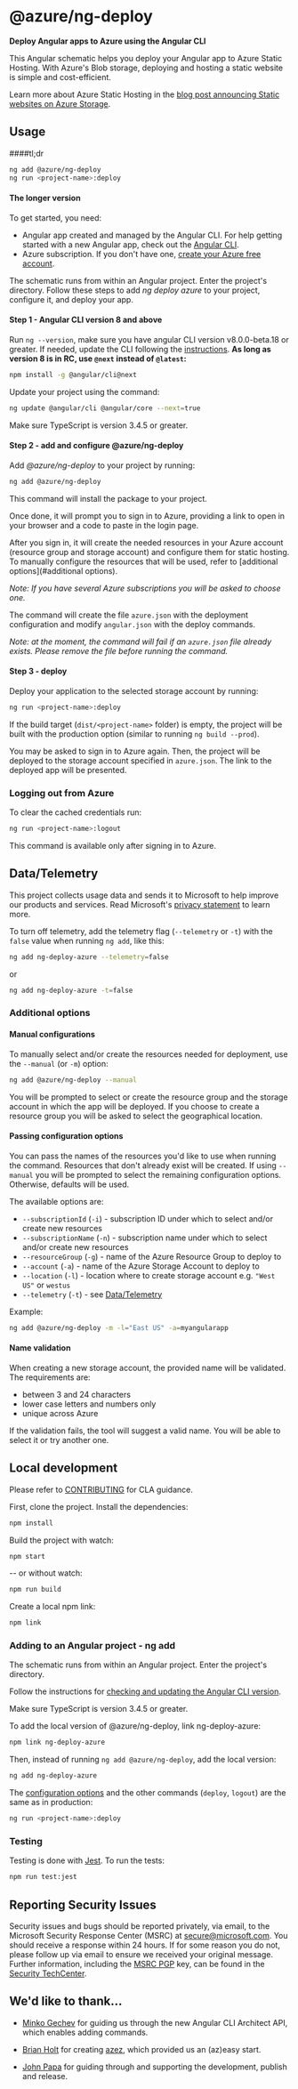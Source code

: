 # @azure/ng-deploy

**Deploy Angular apps to Azure using the Angular CLI**

This Angular schematic helps you deploy your Angular app to Azure Static Hosting.
With Azure's Blob storage, deploying and hosting a static website is simple and cost-efficient. 

Learn more about Azure Static Hosting in the 
[blog post announcing Static websites on Azure Storage](https://azure.microsoft.com/en-us/blog/static-websites-on-azure-storage-now-generally-available/?WT.mc_id=ng_deploy_azure-github-cxa).

## Usage <a name="usage"></a>

####tl;dr
```sh
ng add @azure/ng-deploy 
ng run <project-name>:deploy
```

#### The longer version
To get started, you need:
- Angular app created and managed by the Angular CLI.
For help getting started with a new Angular app, check out the [Angular CLI](https://cli.angular.io/).
- Azure subscription. If you don't have one, [create your Azure free account](https://azure.microsoft.com/en-us/free/?WT.mc_id=ng_deploy_azure-github-cxa).

The schematic runs from within an Angular project. Enter the project's directory.
Follow these steps to add _ng deploy azure_ to your project, configure it, and deploy your app.

#### Step 1 - Angular CLI version 8 and above <a name="angular-cli-version"></a>

Run `ng --version`, make sure you have angular CLI version v8.0.0-beta.18 or greater. 
If needed, update the CLI following the [instructions](https://www.npmjs.com/package/@angular/cli#updating-angular-cli).
**As long as version 8 is in RC, use `@next` instead of `@latest`:**
```sh
npm install -g @angular/cli@next
```  

Update your project using the command:

```sh
ng update @angular/cli @angular/core --next=true

``` 

Make sure TypeScript is version 3.4.5 or greater. 

#### Step 2 - add and configure @azure/ng-deploy <a name="ng-add"></a>

Add _@azure/ng-deploy_ to your project by running: 

```sh
ng add @azure/ng-deploy
```

This command will install the package to your project. 

Once done, it will prompt you to sign in to Azure, providing a link to open in your browser and 
a code to paste in the login page. 

After you sign in, it will create the needed resources in your Azure account 
(resource group and storage account) and configure them for static hosting. 
To manually configure the resources that will be used, refer to [additional options](#additional options).

_Note: If you have several Azure subscriptions you will be asked to choose one._ 

The command will create the file `azure.json` with the deployment configuration
and modify `angular.json` with the deploy commands.

_Note: at the moment, the command will fail if an `azure.json` file already exists. 
Please remove the file before running the command._ 

#### Step 3 - deploy <a name="deploy"></a>

Deploy your application to the selected storage account by running:
```sh
ng run <project-name>:deploy
```

If the build target (`dist/<project-name>` folder) is empty, the project will be built 
with the production option (similar to running `ng build --prod`).

You may be asked to sign in to Azure again. 
Then, the project will be deployed to the storage account specified in `azure.json`.
The link to the deployed app will be presented.

### Logging out from Azure <a name="logout"></a>

To clear the cached credentials run:
```sh
ng run <project-name>:logout
```

This command is available only after signing in to Azure.


## Data/Telemetry <a name="telemetry"></a>
This project collects usage data and sends it to Microsoft to help improve our products and services. 
Read Microsoft's [privacy statement](https://privacy.microsoft.com/en-gb/privacystatement/?WT.mc_id=ng_deploy_azure-github-cxa) to learn more. 

To turn off telemetry, add the telemetry flag (`--telemetry` or `-t`) 
with the `false` value when running `ng add`, like this:

```sh
ng add ng-deploy-azure --telemetry=false
```

or

```sh
ng add ng-deploy-azure -t=false
```

### Additional options <a name="options"></a>

#### Manual configurations <a name="manual"></a>

To manually select and/or create the resources needed for deployment, 
use the `--manual` (or `-m`) option:

```sh
ng add @azure/ng-deploy --manual
```

You will be prompted to select or create the resource group and the storage account 
in which the app will be deployed. If you choose to create a resource group 
you will be asked to select the geographical location. 

#### Passing configuration options <a name="config"></a>

You can pass the names of the resources you'd like to use when running the command. 
Resources that don't already exist will be created. 
If using `--manual` you will be prompted to select the remaining configuration options.
Otherwise, defaults will be used.

The available options are:
- `--subscriptionId` (`-i`) - subscription ID under which to select and/or create new resources 
- `--subscriptionName` (`-n`) - subscription name under which to select and/or create new resources
- `--resourceGroup` (`-g`) - name of the Azure Resource Group to deploy to
- `--account` (`-a`) - name of the Azure Storage Account to deploy to
- `--location` (`-l`) - location where to create storage account e.g. `"West US"` or `westus`
- `--telemetry` (`-t`) - see [Data/Telemetry](#telemetry)

Example:
```sh
ng add @azure/ng-deploy -m -l="East US" -a=myangularapp
```

#### Name validation <a name="name-validation"></a>
When creating a new storage account, the provided name will be validated.
The requirements are:
 - between 3 and 24 characters
 - lower case letters and numbers only
 - unique across Azure
 
If the validation fails, the tool will suggest a valid name. 
You will be able to select it or try another one.  

## Local development <a name="local-dev"></a>

Please refer to [CONTRIBUTING](CONTRIBUTING.md) for CLA guidance.

First, clone the project.
Install the dependencies: 

```sh
npm install
```

Build the project with watch:

```sh
npm start
```

-- or without watch:

```sh
npm run build
```

Create a local npm link:

```sh
npm link
```

### Adding to an Angular project - ng add <a name="local-dev-add"></a>

The schematic runs from within an Angular project. Enter the project's directory.

Follow the instructions for 
[checking and updating the Angular CLI version](#angular-cli-version).

Make sure TypeScript is version 3.4.5 or greater. 

To add the local version of @azure/ng-deploy, link ng-deploy-azure:

```sh
npm link ng-deploy-azure
```

Then, instead of running `ng add @azure/ng-deploy`, add the local version: 

```sh
ng add ng-deploy-azure
```

The [configuration options](#config) and the other commands (`deploy`, `logout`) are the same as in production:
```sh
ng run <project-name>:deploy
```

### Testing <a name="testing"></a>

Testing is done with [Jest](https://jestjs.io/). To run the tests:

```sh
npm run test:jest
```

## Reporting Security Issues <a name="issues"></a>

Security issues and bugs should be reported privately, via email, to the Microsoft Security
Response Center (MSRC) at [secure@microsoft.com](mailto:secure@microsoft.com). You should
receive a response within 24 hours. If for some reason you do not, please follow up via
email to ensure we received your original message. Further information, including the
[MSRC PGP](https://technet.microsoft.com/en-us/security/dn606155/?WT.mc_id=ng_deploy_azure-github-cxa) key, can be found in
the [Security TechCenter](https://technet.microsoft.com/en-us/security/default/?WT.mc_id=ng_deploy_azure-github-cxa).

## We'd like to thank...
- [Minko Gechev](https://github.com/mgechev) 
for guiding us through the new Angular CLI Architect API, which enables adding commands.

- [Brian Holt](https://github.com/btholt) 
for creating [azez](https://github.com/btholt/azez), which provided us an (az)easy start.

- [John Papa](https://github.com/johnpapa) for guiding through and supporting the development, publish and release.
